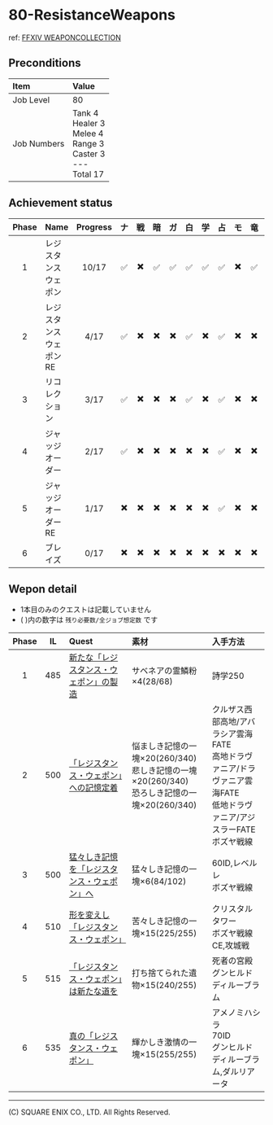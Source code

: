 # 80-ResistanceWeapons

ref: [FFXIV WEAPONCOLLECTION](https://weapon.ffxivcollection.com/where/rw/)

## Preconditions

| Item | Value |
| :--- | :--- |
| Job Level | 80 |
| Job Numbers | Tank 4<br />Healer 3<br />Melee 4<br />Range 3<br />Caster 3<br />---<br />Total 17 |

## Achievement status

| Phase | Name | Progress | ナ | 戦 | 暗 | ガ | 白 | 学 | 占 | モ | 竜 | 忍 | 侍 | 詩 | 機 | 踊 | 黒 | 召 | 赤 |
| :---: | :--- | :---: | :---: | :---: | :---: | :---: | :---: | :---: | :---: | :---: | :---: | :---: | :---: | :---: | :---: | :---: | :---: | :---: | :---: |
| 1 | レジスタンスウェポン | 10/17 | :white_check_mark: | :heavy_multiplication_x: | :white_check_mark: | :white_check_mark: | :white_check_mark: | :white_check_mark: | :white_check_mark: | :heavy_multiplication_x: | :white_check_mark: | :heavy_multiplication_x: | :white_check_mark: | :heavy_multiplication_x: | :white_check_mark: | :heavy_multiplication_x: | :heavy_multiplication_x: | :heavy_multiplication_x: | :white_check_mark: |
| 2 | レジスタンスウェポンRE | 4/17 | :white_check_mark: | :heavy_multiplication_x: | :heavy_multiplication_x: | :heavy_multiplication_x: | :white_check_mark: | :heavy_multiplication_x: | :white_check_mark: | :heavy_multiplication_x: | :heavy_multiplication_x: | :heavy_multiplication_x: | :heavy_multiplication_x: | :heavy_multiplication_x: | :heavy_multiplication_x: | :heavy_multiplication_x: | :heavy_multiplication_x: | :heavy_multiplication_x: | :white_check_mark: |
| 3 | リコレクション | 3/17 | :white_check_mark: | :heavy_multiplication_x: | :heavy_multiplication_x: | :heavy_multiplication_x: | :white_check_mark: | :heavy_multiplication_x: | :white_check_mark: | :heavy_multiplication_x: | :heavy_multiplication_x: | :heavy_multiplication_x: | :heavy_multiplication_x: | :heavy_multiplication_x: | :heavy_multiplication_x: | :heavy_multiplication_x: | :heavy_multiplication_x: | :heavy_multiplication_x: | :heavy_multiplication_x: |
| 4 | ジャッジオーダー | 2/17 | :white_check_mark: | :heavy_multiplication_x: | :heavy_multiplication_x: | :heavy_multiplication_x: | :heavy_multiplication_x: | :heavy_multiplication_x: | :white_check_mark: | :heavy_multiplication_x: | :heavy_multiplication_x: | :heavy_multiplication_x: | :heavy_multiplication_x: | :heavy_multiplication_x: | :heavy_multiplication_x: | :heavy_multiplication_x: | :heavy_multiplication_x: | :heavy_multiplication_x: | :heavy_multiplication_x: | 
| 5 | ジャッジオーダーRE | 1/17 | :heavy_multiplication_x: | :heavy_multiplication_x: | :heavy_multiplication_x: | :heavy_multiplication_x: | :heavy_multiplication_x: | :heavy_multiplication_x: | :white_check_mark: | :heavy_multiplication_x: | :heavy_multiplication_x: | :heavy_multiplication_x: | :heavy_multiplication_x: | :heavy_multiplication_x: | :heavy_multiplication_x: | :heavy_multiplication_x: | :heavy_multiplication_x: | :heavy_multiplication_x: | :heavy_multiplication_x: | 
| 6 | ブレイズ | 0/17 | :heavy_multiplication_x: | :heavy_multiplication_x: | :heavy_multiplication_x: | :heavy_multiplication_x: | :heavy_multiplication_x: | :heavy_multiplication_x: | :heavy_multiplication_x: | :heavy_multiplication_x: | :heavy_multiplication_x: | :heavy_multiplication_x: | :heavy_multiplication_x: | :heavy_multiplication_x: | :heavy_multiplication_x: | :heavy_multiplication_x: | :heavy_multiplication_x: | :heavy_multiplication_x: | :heavy_multiplication_x: | 

## Wepon detail

- 1本目のみのクエストは記載していません
- ( )内の数字は `残り必要数/全ジョブ想定数` です

| Phase | IL | Quest | 素材 | 入手方法 |
| :---: | :---: | :--- | :--- | :--- |
| 1 | 485 | [新たな「レジスタンス・ウェポン」の製造](https://jp.finalfantasyxiv.com/lodestone/playguide/db/quest/4bd506e3dcb/)| サベネアの霊鱗粉×4(28/68) | 詩学250 | 
| 2 | 500 | [「レジスタンス・ウェポン」への記憶定着](https://jp.finalfantasyxiv.com/lodestone/playguide/db/quest/9673c789ba9/) | 悩ましき記憶の一塊×20(260/340)<br />悲しき記憶の一塊×20(260/340)<br />恐ろしき記憶の一塊×20(260/340) | クルザス西部高地/アバラシア雲海FATE<br />高地ドラヴァニア/ドラヴァニア雲海FATE<br />低地ドラヴァニア/アジスラーFATE<br />ボズヤ戦線 | 
| 3 | 500 | [猛々しき記憶を「レジスタンス・ウェポン」へ](https://jp.finalfantasyxiv.com/lodestone/playguide/db/quest/f267d4d0aac/) | 猛々しき記憶の一塊×6(84/102) | 60ID,レベルレ<br />ボズヤ戦線 | 
| 4 | 510 | [形を変えし「レジスタンス・ウェポン」](https://jp.finalfantasyxiv.com/lodestone/playguide/db/quest/39fc3e4a86a/) | 苦々しき記憶の一塊×15(225/255) | クリスタルタワー<br />ボズヤ戦線CE,攻城戦 | 
| 5 | 515 | [「レジスタンス・ウェポン」は新たな道を](https://jp.finalfantasyxiv.com/lodestone/playguide/db/quest/f49e076d1e1/) | 打ち捨てられた遺物×15(240/255) | 死者の宮殿<br />グンヒルドディルーブラム |
| 6 | 535 | [真の「レジスタンス・ウェポン」](https://jp.finalfantasyxiv.com/lodestone/playguide/db/quest/a0f4270b30f/) | 輝かしき激情の一塊×15(255/255) | アメノミハシラ<br />70ID<br />グンヒルドディルーブラム,ダルリアータ | 

---
(C) SQUARE ENIX CO., LTD. All Rights Reserved.
